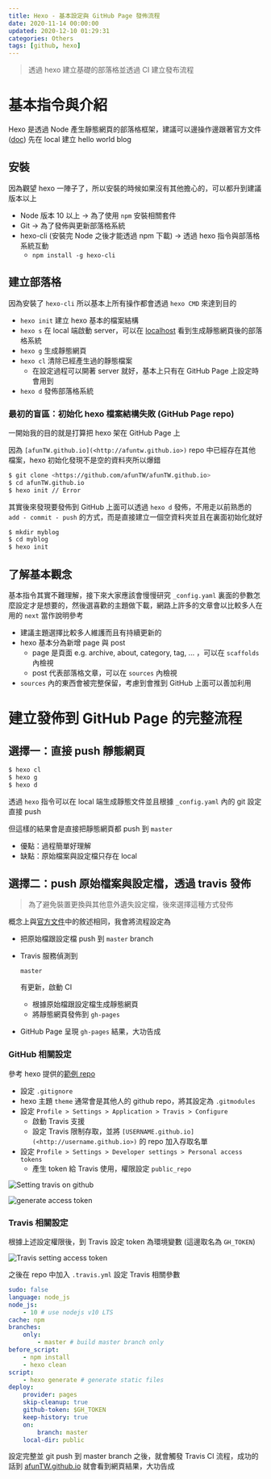 ```yaml
---
title: Hexo - 基本設定與 GitHub Page 發佈流程
date: 2020-11-14 00:00:00
updated: 2020-12-10 01:29:31
categories: Others
tags: [github, hexo]
---
```


> 透過 hexo 建立基礎的部落格並透過 CI 建立發布流程

<!-- more -->


# 基本指令與介紹

Hexo 是透過 Node 產生靜態網頁的部落格框架，建議可以邊操作邊跟著官方文件 ([doc](https://hexo.io/zh-tw/)) 先在 local 建立 hello world blog

## 安裝

因為觀望 hexo 一陣子了，所以安裝的時候如果沒有其他擔心的，可以都升到建議版本以上

-   Node 版本 10 以上 → 為了使用 `npm` 安裝相關套件
-   Git → 為了發佈與更新部落格系統
-   hexo-cli (安裝完 Node 之後才能透過 npm 下載) → 透過 hexo 指令與部落格系統互動
    -   `npm install -g hexo-cli`

## 建立部落格

因為安裝了 `hexo-cli` 所以基本上所有操作都會透過 `hexo CMD` 來達到目的

-   `hexo init` 建立 hexo 基本的檔案結構
-   `hexo s` 在 local 端啟動 server，可以在 [localhost](http://localhost) 看到生成靜態網頁後的部落格系統
-   `hexo g` 生成靜態網頁
-   `hexo cl` 清除已經產生過的靜態檔案
    -   在設定過程可以開著 server 就好，基本上只有在 GitHub Page 上設定時會用到
-   `hexo d` 發佈部落格系統

### 最初的盲區：初始化 hexo 檔案結構失敗 (GitHub Page repo)

一開始我的目的就是打算把 hexo 架在 GitHub Page 上

因為 `[afunTW.github.io](<http://afuntw.github.io>)` repo 中已經存在其他檔案，hexo 初始化發現不是空的資料夾所以爆錯

```bash
$ git clone <https://github.com/afunTW/afunTW.github.io>
$ cd afunTW.github.io
$ hexo init // Error
```

其實後來發現要發佈到 GitHub 上面可以透過 `hexo d` 發佈，不用走以前熟悉的 `add - commit - push` 的方式，而是直接建立一個空資料夾並且在裏面初始化就好

```bash
$ mkdir myblog
$ cd myblog
$ hexo init
```

## 了解基本觀念

基本指令其實不難理解，接下來大家應該會慢慢研究 `_config.yaml` 裏面的參數怎麼設定才是想要的，然後選喜歡的主題做下載，網路上許多的文章會以比較多人在用的 `next` 當作說明參考

-   建議主題選擇比較多人維護而且有持續更新的
-   hexo 基本分為新增 page 與 post
    -   page 是頁面 e.g. archive, about, category, tag, ... ，可以在 `scaffolds` 內檢視
    -   post 代表部落格文章，可以在 `sources` 內檢視
-   `sources` 內的東西會被完整保留，考慮到會推到 GitHub 上面可以善加利用

# 建立發佈到 GitHub Page 的完整流程

## 選擇一：直接 push 靜態網頁

```bash
$ hexo cl
$ hexo g
$ hexo d
```

透過 `hexo` 指令可以在 local 端生成靜態文件並且根據 `_config.yaml` 內的 git 設定直接 push

但這樣的結果會是直接把靜態網頁都 push 到 `master`

-   優點：過程簡單好理解
-   缺點：原始檔案與設定檔只存在 local

## 選擇二：push 原始檔案與設定檔，透過 travis 發佈

>   為了避免裝置更換與其他意外遺失設定檔，後來選擇這種方式發佈

概念上與[官方文件](https://hexo.io/zh-tw/docs/github-pages)中的敘述相同，我會將流程設定為

-   把原始檔跟設定檔 push 到 `master` branch

-   Travis 服務偵測到 

    ```
    master
    ```

     有更新，啟動 CI

    -   根據原始檔跟設定檔生成靜態網頁
    -   將靜態網頁發佈到 `gh-pages`

-   GitHub Page 呈現 `gh-pages` 結果，大功告成

### GitHub 相關設定

參考 hexo 提供的[範例 repo](https://github.com/hexojs/hexo-starter)

-   設定 `.gitignore`
-   hexo 主題 `theme` 通常會是其他人的 github repo，將其設定為 `.gitmodules`
-   設定 `Profile > Settings > Application > Travis > Configure`
    -   啟動 Travis 支援
    -   設定 Travis 限制存取，並將 `[USERNAME.github.io](<http://username.github.io>)` 的 repo 加入存取名單
-   設定 `Profile > Settings > Developer settings > Personal access tokens`
    -   產生 token 給 Travis 使用，權限設定 `public_repo`

![Setting travis on github](setting-travis-on-github.png)

![generate access token](generate-access-token.png)

### Travis 相關設定

根據上述設定權限後，到 Travis 設定 token 為環境變數 (這邊取名為 `GH_TOKEN`)

![Travis setting access token](setting-access-token-on-travis.png)

之後在 repo 中加入 `.travis.yml` 設定 Travis 相關參數

```yaml
sudo: false
language: node_js
node_js:
    - 10 # use nodejs v10 LTS
cache: npm
branches:
    only:
        - master # build master branch only
before_script:
    - npm install
    - hexo clean
script:
    - hexo generate # generate static files
deploy:
    provider: pages
    skip-cleanup: true
    github-token: $GH_TOKEN
    keep-history: true
    on:
        branch: master
    local-dir: public
```

設定完整並 git push 到 master branch 之後，就會觸發 Travis CI 流程，成功的話到 [afunTW.github.io](http://afuntw.github.io/) 就會看到網頁結果，大功告成
